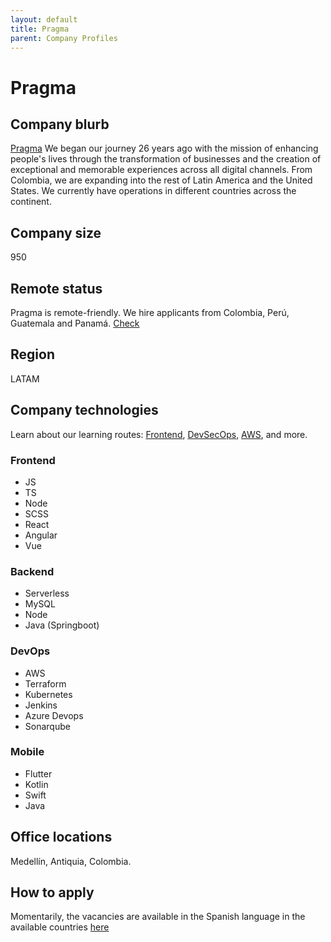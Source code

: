 ```yaml
---
layout: default
title: Pragma
parent: Company Profiles
---
```


# Pragma

## Company blurb

[Pragma](https://pragma.co/) We began our journey 26 years ago with the mission of enhancing people's lives through the transformation of businesses and the creation of exceptional and memorable experiences across all digital channels. From Colombia, we are expanding into the rest of Latin America and the United States. We currently have operations in different countries across the continent.

## Company size

950

## Remote status

Pragma is remote-friendly. We hire applicants from Colombia, Perú, Guatemala and Panamá. [Check](https://www.pragma.com.co/trabajo-desde-casa)

## Region

LATAM

## Company technologies

Learn about our learning routes:
[Frontend](https://www.pragma.com.co/academia/universo/galaxia-ingenieria/front-end),
[DevSecOps](https://www.pragma.com.co/academia/universo/galaxia-ingenieria/devsecops),
[AWS](https://www.pragma.com.co/academia/universo/galaxia-ingenieria/infraestructura-aws), and more.

### Frontend

- JS
- TS
- Node
- SCSS
- React
- Angular
- Vue

### Backend

- Serverless
- MySQL
- Node
- Java (Springboot)

### DevOps

- AWS
- Terraform
- Kubernetes
- Jenkins
- Azure Devops
- Sonarqube

### Mobile

- Flutter
- Kotlin
- Swift
- Java

## Office locations

Medellín, Antiquia, Colombia.

## How to apply

Momentarily, the vacancies are available in the Spanish language in the available countries [here](https://www.pragma.com.co/ofertas-de-empleo)
